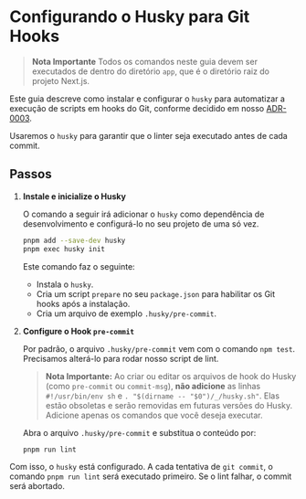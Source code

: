 # Configurando o Husky para Git Hooks

> **Nota Importante**
> Todos os comandos neste guia devem ser executados de dentro do diretório `app`, que é o diretório raiz do projeto Next.js.

Este guia descreve como instalar e configurar o `husky` para automatizar a execução de scripts em hooks do Git, conforme decidido em nosso [ADR-0003](./../ADR/0003-use-husky-for-git-hooks.md).

Usaremos o `husky` para garantir que o linter seja executado antes de cada commit.

## Passos

1.  **Instale e inicialize o Husky**

    O comando a seguir irá adicionar o `husky` como dependência de desenvolvimento e configurá-lo no seu projeto de uma só vez.

    ```bash
    pnpm add --save-dev husky
    pnpm exec husky init
    ```

    Este comando faz o seguinte:
    *   Instala o `husky`.
    *   Cria um script `prepare` no seu `package.json` para habilitar os Git hooks após a instalação.
    *   Cria um arquivo de exemplo `.husky/pre-commit`.

2.  **Configure o Hook `pre-commit`**

    Por padrão, o arquivo `.husky/pre-commit` vem com o comando `npm test`. Precisamos alterá-lo para rodar nosso script de lint.

    > **Nota Importante:** Ao criar ou editar os arquivos de hook do Husky (como `pre-commit` ou `commit-msg`), **não adicione** as linhas `#!/usr/bin/env sh` e `. "$(dirname -- "$0")/_/husky.sh"`. Elas estão obsoletas e serão removidas em futuras versões do Husky. Adicione apenas os comandos que você deseja executar.

    Abra o arquivo `.husky/pre-commit` e substitua o conteúdo por:

    ```bash
    pnpm run lint
    ```

Com isso, o `husky` está configurado. A cada tentativa de `git commit`, o comando `pnpm run lint` será executado primeiro. Se o lint falhar, o commit será abortado.